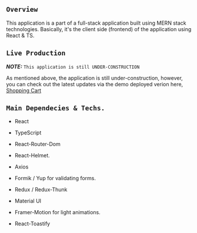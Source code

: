 ## `Overview`

This application is a part of a full-stack application built using MERN stack technologies. Basically, it's the client side (frontend) of the application using React & TS.

## `Live Production`

**_NOTE:_** `This application is still UNDER-CONSTRUCTION`

As mentioned above, the application is still under-construction, however, you can check out the latest updates via the demo deployed verion here, [Shopping Cart](https://buywithshoppingcart.netlify.app)

## `Main Dependecies & Techs.`

- React

- TypeScript

- React-Router-Dom

- React-Helmet.

- Axios

- Formik / Yup for validating forms.

- Redux / Redux-Thunk

- Material UI

- Framer-Motion for light animations.

- React-Toastify
